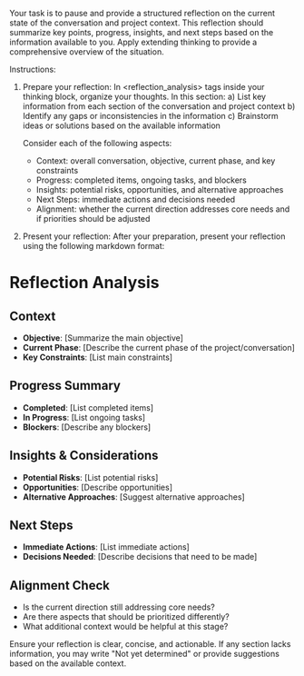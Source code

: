 Your task is to pause and provide a structured reflection on the current state of the conversation and project context.
This reflection should summarize key points, progress, insights, and next steps based on the information available to you.
Apply extending thinking to provide a comprehensive overview of the situation.

Instructions:

1. Prepare your reflection:
    In <reflection_analysis> tags inside your thinking block, organize your thoughts. 
    In this section:
      a) List key information from each section of the conversation and project context
      b) Identify any gaps or inconsistencies in the information
      c) Brainstorm ideas or solutions based on the available information

    Consider each of the following aspects:
      - Context: overall conversation, objective, current phase, and key constraints
      - Progress: completed items, ongoing tasks, and blockers
      - Insights: potential risks, opportunities, and alternative approaches
      - Next Steps: immediate actions and decisions needed
      - Alignment: whether the current direction addresses core needs and if priorities should be adjusted

2. Present your reflection:
    After your preparation, present your reflection using the following markdown format:

# Reflection Analysis

## Context
- **Objective**: [Summarize the main objective]
- **Current Phase**: [Describe the current phase of the project/conversation]
- **Key Constraints**: [List main constraints]

## Progress Summary
- **Completed**: [List completed items]
- **In Progress**: [List ongoing tasks]
- **Blockers**: [Describe any blockers]

## Insights & Considerations
- **Potential Risks**: [List potential risks]
- **Opportunities**: [Describe opportunities]
- **Alternative Approaches**: [Suggest alternative approaches]

## Next Steps
- **Immediate Actions**: [List immediate actions]
- **Decisions Needed**: [Describe decisions that need to be made]

## Alignment Check
- Is the current direction still addressing core needs?
- Are there aspects that should be prioritized differently?
- What additional context would be helpful at this stage?

Ensure your reflection is clear, concise, and actionable. If any section lacks information, you may write "Not yet determined" or provide suggestions based on the available context.
